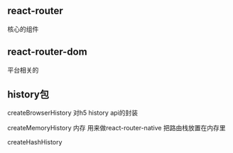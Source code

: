 ## react-router
  核心的组件

## react-router-dom
  平台相关的


## history包
createBrowserHistory
对h5 history api的封装

createMemoryHistory 内存
用来做react-router-native   把路由栈放置在内存里

createHashHistory 